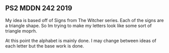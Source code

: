 ## PS2 MDDN 242 2019

My idea is based off of Signs from The Witcher series. Each of the signs are a triangle shape. So Im trying to make my letters look like some sort of triangle moprh.

At this point the alphabet is mainly done. I may change between ideas of each letter but the base work is done.